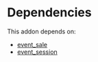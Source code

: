 # Dependencies

This addon depends on:

- [event_sale](https://github.com/bringout/oca-ocb-sale/tree/b79cef0fc454482466e93989011360a14a738822/odoo-bringout-oca-ocb-event_sale)
- [event_session](https://github.com/bringout/oca-mrp)
